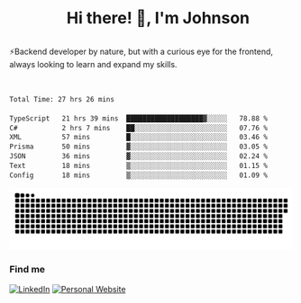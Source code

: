 <div id="user-content-toc">
  <ul align="center">
    <summary><h1 style="display: inline-block">Hi there! 👋, I'm Johnson</h1></summary>
  </ul>
</div>

⚡Backend developer by nature, but with a curious eye for the frontend, always looking to learn and expand my skills.

<br>


<!--START_SECTION:waka-->

```txt
Total Time: 27 hrs 26 mins

TypeScript   21 hrs 39 mins  ███████████████████▓░░░░░   78.88 %
C#           2 hrs 7 mins    ██░░░░░░░░░░░░░░░░░░░░░░░   07.76 %
XML          57 mins         █░░░░░░░░░░░░░░░░░░░░░░░░   03.46 %
Prisma       50 mins         ▓░░░░░░░░░░░░░░░░░░░░░░░░   03.05 %
JSON         36 mins         ▓░░░░░░░░░░░░░░░░░░░░░░░░   02.24 %
Text         18 mins         ▒░░░░░░░░░░░░░░░░░░░░░░░░   01.15 %
Config       18 mins         ▒░░░░░░░░░░░░░░░░░░░░░░░░   01.09 %
```

<!--END_SECTION:waka-->

<picture>
  <source  srcset="https://github.com/joshwambere/joshwambere/blob/output/github-contribution-grid-snake-dark.svg?palette=github-dark">
  <source  srcset="https://github.com/joshwambere/joshwambere/blob/output/github-contribution-grid-snake.svg">
  <img alt="github contribution grid snake animation" src="https://github.com/joshwambere/joshwambere/blob/output/github-contribution-grid-snake.svg">
</picture>

### Find me
<a href="https://www.linkedin.com/in/dusabe-johnson" target="_blank"><img src="https://img.shields.io/badge/LinkedIn-%230077B5.svg?&style=flat&logo=linkedin&logoColor=white" alt="LinkedIn"></a>
‎‎ [![Personal Website](https://img.shields.io/badge/visit-Johnsonis.me-blue)](https://johnsonis.me/)
